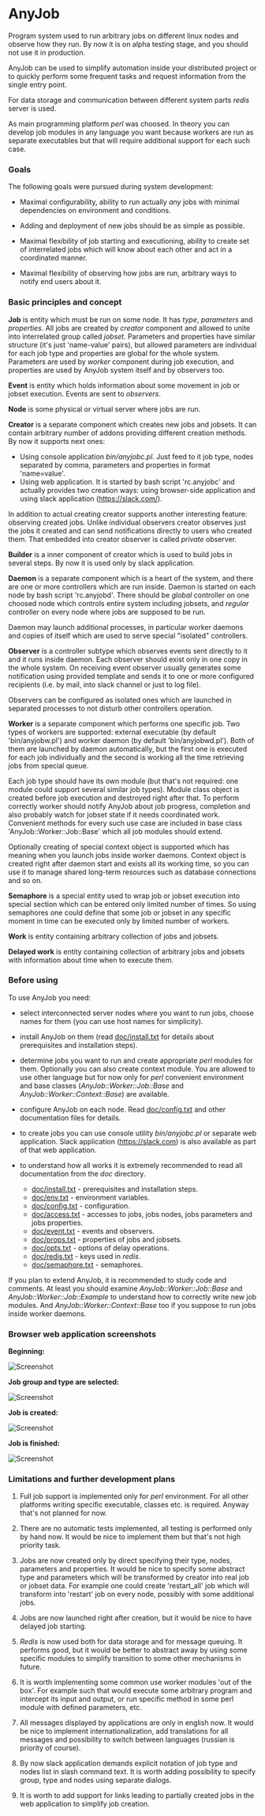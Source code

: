 # AnyJob

Program system used to run arbitrary jobs on different linux nodes and observe how they run.
By now it is on alpha testing stage, and you should not use it in production.

AnyJob can be used to simplify automation inside your distributed project or to quickly perform some
frequent tasks and request information from the single entry point.

For data storage and communication between different system parts *redis* server is used.

As main programming platform *perl* was choosed. In theory you can develop job modules in any language
you want because workers are run as separate executables but that will require additional support
for each such case.

### Goals

The following goals were pursued during system development:

- Maximal configurability, ability to run actually *any* jobs with minimal dependencies on environment and conditions.

- Adding and deployment of new jobs should be as simple as possible.

- Maximal flexibility of job starting and executioning, ability to create set of interrelated jobs which will know
about each other and act in a coordinated manner.

- Maximal flexibility of observing how jobs are run, arbitrary ways to notify end users about it.

### Basic principles and concept

**Job** is entity which must be run on some node. It has *type*, *parameters* and *properties*. All jobs are created
by *creator* component and allowed to unite into interrelated group called *jobset*. Parameters and properties have
similar structure (it's just 'name-value' pairs), but allowed parameters are individual for each job type and
properties are global for the whole system. Parameters are used by *worker* component during job execution, and
properties are used by AnyJob system itself and by observers too.

**Event** is entity which holds information about some movement in job or jobset execution. Events are sent to
*observers*.

**Node** is some physical or virtual server where jobs are run.

**Creator** is a separate component which creates new jobs and jobsets. It can contain arbitrary number of
addons providing different creation methods. By now it supports next ones:
- Using console application *bin/anyjobc.pl*. Just feed to it job type, nodes separated by comma, parameters and
properties in format 'name=value'.
- Using web application. It is started by bash script 'rc.anyjobc' and actually provides two creation ways:
using browser-side application and using slack application (https://slack.com/).

In addition to actual creating creator supports another interesting feature: observing created jobs. Unlike
individual observers creator observes just the jobs it created and can send notifications directly to users who
created them. That embedded into creator observer is called *private* observer.

**Builder** is a inner component of creator which is used to build jobs in several steps. By now it is used only by slack
application.

**Daemon** is a separate component which is a heart of the system, and there are one or more controllers which are run
inside. Daemon is started on each node by bash script 'rc.anyjobd'. There should be *global* controller on one
choosed node which controls entire system including jobsets, and *regular* controller on every node where jobs are
supposed to be run. 

Daemon may launch additional processes, in particular worker daemons and copies of itself which are used to serve
special "isolated" controllers.

**Observer** is a controller subtype which observes events sent directly to it and it runs inside daemon. Each observer
should exist only in one copy in the whole system. On receiving event observer usually generates some notification
using provided template and sends it to one or more configured recipients (i.e. by mail, into slack channel or just
to log file).

Observers can be configured as isolated ones which are launched in separated processes to not disturb other controllers
operation.

**Worker** is a separate component which performs one specific job. Two types of workers are supported: external
executable (by default 'bin/anyjobw.pl') and worker daemon (by default 'bin/anyjobwd.pl'). Both of them are launched
by daemon automatically, but the first one is executed for each job individually and the second is working all
the time retrieving jobs from special queue. 

Each job type should have its own module (but that's not required: one module could support several similar job
types). Module class object is created before job execution and destroyed right after that.
To perform correctly worker should notify AnyJob about job progress, completion and also probably watch for
jobset state if it needs coordinated work. Convenient methods for every such use case are included in base class
'AnyJob::Worker::Job::Base' which all job modules should extend. 

Optionally creating of special context object is supported which has meaning when you launch jobs inside worker
daemons. Context object is created right after daemon start and exists all its working time, so you can use it
to manage shared long-term resources such as database connections and so on.

**Semaphore** is a special entity used to wrap job or jobset execution into special section which can be entered
only limited number of times. So using semaphores one could define that some job or jobset in any specific
moment in time can be executed only by limited number of workers.

**Work** is entity containing arbitrary collection of jobs and jobsets.

**Delayed work** is entity containing collection of arbitrary jobs and jobsets with information about
time when to execute them.

### Before using

To use AnyJob you need:

- select interconnected server nodes where you want to run jobs, choose names for them (you can use host names
for simplicity).

- install AnyJob on them (read [doc/install.txt](doc/install.txt) for details about prerequisites and installation
steps).

- determine jobs you want to run and create appropriate *perl* modules for them. Optionally you can also create
context module. You are allowed to use other language but for now only for *perl* convenient environment and base
classes (*AnyJob::Worker::Job::Base* and *AnyJob::Worker::Context::Base*) are available.

- configure AnyJob on each node. Read [doc/config.txt](doc/config.txt) and other documentation files for details.

- to create jobs you can use console utility *bin/anyjobc.pl* or separate web application. Slack application
(https://slack.com) is also available as part of that web application.

- to understand how all works it is extremely recommended to read all documentation from the *doc* directory.
   - [doc/install.txt](doc/install.txt) - prerequisites and installation steps.
   - [doc/env.txt](doc/env.txt) - environment variables.
   - [doc/config.txt](doc/config.txt) - configuration.
   - [doc/access.txt](doc/access.txt) - accesses to jobs, jobs nodes, jobs parameters and jobs properties.
   - [doc/event.txt](doc/event.txt) - events and observers.
   - [doc/props.txt](doc/props.txt) - properties of jobs and jobsets.
   - [doc/opts.txt](doc/opts.txt) - options of delay operations.
   - [doc/redis.txt](doc/redis.txt) - keys used in *redis*.
   - [doc/semaphore.txt](doc/semaphore.txt) - semaphores.

If you plan to extend AnyJob, it is recommended to study code and comments. At least you should examine
*AnyJob::Worker::Job::Base* and *AnyJob::Worker::Job::Example* to understand how to correctly write new job modules.
And *AnyJob::Worker::Context::Base* too if you suppose to run jobs inside worker daemons. 

### Browser web application screenshots

**Beginning:**

![Screenshot](img/screenshot1.png)

**Job group and type are selected:**

![Screenshot](img/screenshot2.png)

**Job is created:**

![Screenshot](img/screenshot3.png)

**Job is finished:**

![Screenshot](img/screenshot4.png)

### Limitations and further development plans

1. Full job support is implemented only for *perl* environment. For all other platforms writing specific
executable, classes etc. is required. Anyway that's not planned for now.

2. There are no automatic tests implemented, all testing is performed only by hand now. It would be nice to implement
them but that's not high priority task.

3. Jobs are now created only by direct specifying their type, nodes, parameters and properties. It would be nice to
specify some abstract type and parameters which will be transformed by creator into real job or jobset data.
For example one could create 'restart_all' job which will transform into 'restart' job on every node, possibly with
some additional jobs.

4. Jobs are now launched right after creation, but it would be nice to have delayed job starting.

5. *Redis* is now used both for data storage and for message queuing. It performs good, but it would be better to
abstract away by using some specific modules to simplify transition to some other mechanisms in future.

6. It is worth implementing some common use worker modules 'out of the box'. For example such that would execute
some arbitrary program and intercept its input and output, or run specific method in some perl module with defined
parameters, etc.

7. All messages displayed by applications are only in english now. It would be nice to implement internationalization,
add translations for all messages and possibility to switch between languages (russian is priority of course).

8. By now slack application demands explicit notation of job type and nodes list in slash command text. It is worth
adding possibility to specify group, type and nodes using separate dialogs.

9. It is worth to add support for links leading to partially created jobs in the web application to simplify job
creation.
